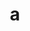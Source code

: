 ---
layout: cake
title:  a
type: cake
comic: cake_8.png
name: Via Falcon
hovertext: heh heh
next: "09"
prev: "07"
---